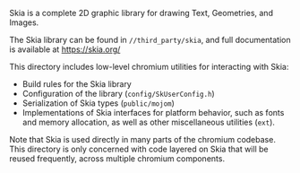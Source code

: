 Skia is a complete 2D graphic library for drawing Text, Geometries, and Images.

The Skia library can be found in `//third_party/skia`, and full documentation
is available at https://skia.org/

This directory includes low-level chromium utilities for interacting with Skia:

* Build rules for the Skia library
* Configuration of the library (`config/SkUserConfig.h`)
* Serialization of Skia types (`public/mojom`)
* Implementations of Skia interfaces for platform behavior, such as fonts and
  memory allocation, as well as other miscellaneous utilities (`ext`).

Note that Skia is used directly in many parts of the chromium codebase.
This directory is only concerned with code layered on Skia that will be reused
frequently, across multiple chromium components.
